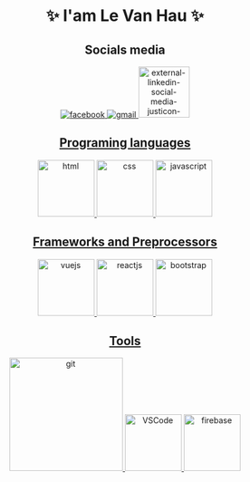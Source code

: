 <h1 align="center">✨ I'am Le Van Hau ✨</h1>

<!--
**Lvhau1529/Lvhau1529** is a ✨ _special_ ✨ repository because its `README.md` (this file) appears on your GitHub profile.
-->

<h2 align="center">Socials media</h2>
<!-- Socials (Icons from https://icons8.com/) -->
<p align="center">
  <a href="https://www.facebook.com/lvhau1529"><img src="https://img.icons8.com/doodle/96/000000/facebook-circled.png" title="facebook"/>
  <a href="mailto:lvhau1529@gmail.com"><img src="https://img.icons8.com/doodle/96/000000/gmail-new.png" title="gmail">
  <a href="https://open.spotify.com/user/bet6mhwy7g6efab44pyiadvjc"><img width="90" height="90" src="https://img.icons8.com/external-justicon-lineal-color-justicon/96/external-linkedin-social-media-justicon-lineal-color-justicon.png" alt="external-linkedin-social-media-justicon-lineal-color-justicon"/>
    
</p>

<h2 align="center">Programing languages</h2>
<!-- Gifs found on GIPHY made by @devrock -->
<p align="center">
  <!-- <img alt="node" src="https://media.giphy.com/media/kdFc8fubgS31b8DsVu/giphy.gif" width="100" title="node"> -->
  <img alt-"html5" src="https://media.giphy.com/media/XAxylRMCdpbEWUAvr8/giphy.gif" width="100" title="html">
  <img alt="css" src="https://media.giphy.com/media/fsEaZldNC8A1PJ3mwp/giphy.gif" width="100" title="css">
  <img alt="javascript" src="https://media3.giphy.com/media/ln7z2eWriiQAllfVcn/200w.webp" width="100" title="javascript">
</p>

<h2 align="center">Frameworks and Preprocessors</h2>
<p align="center">
  <img alt="vuejs" src="https://media.giphy.com/media/VgGthkhUvGgOit7Y9i/giphy.gif" width="100" title="vuejs">
  <img alt="reactjs" src="https://media.giphy.com/media/eNAsjO55tPbgaor7ma/giphy.gif" width="100" title="reactjs">
  <img alt="bootstrap" src="https://media.giphy.com/media/Sr8xDpMwVKOHUWDVRD/giphy.gif" width="100" title="bootstrap">
</p>

<h2 align="center">Tools</h2>
<p align="center">
  <img alt="git" src="https://media.giphy.com/media/kH1DBkPNyZPOk0BxrM/giphy.gif" width="200" title="git">
  <img alt="VSCode" src="https://i.giphy.com/media/IdyAQJVN2kVPNUrojM/200.webp" width="100" title="vscode">
  <img alt="firebase" src="https://media.giphy.com/media/Ri2TUcKlaOcaDBxFpY/giphy.gif" width="100" title="firebase">
</p>
